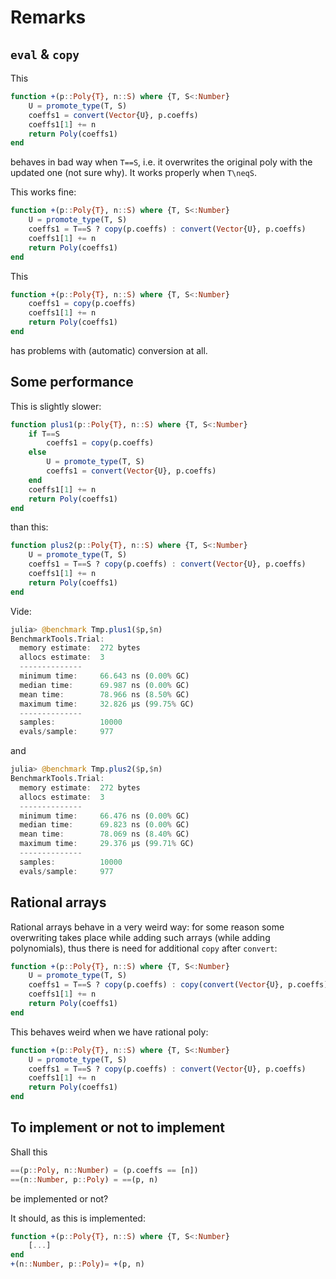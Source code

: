 # Remarks

## `eval` & `copy`

This

```julia
function +(p::Poly{T}, n::S) where {T, S<:Number}
    U = promote_type(T, S)
    coeffs1 = convert(Vector{U}, p.coeffs)
    coeffs1[1] += n
    return Poly(coeffs1)
end
```

 behaves in bad way when `T==S`, i.e. it overwrites the original poly with the updated one (not sure why). It works properly when `T\neqS`.

This works fine:

```julia
function +(p::Poly{T}, n::S) where {T, S<:Number}
    U = promote_type(T, S)
    coeffs1 = T==S ? copy(p.coeffs) : convert(Vector{U}, p.coeffs)
    coeffs1[1] += n
    return Poly(coeffs1)
end
```

This

```julia
function +(p::Poly{T}, n::S) where {T, S<:Number}
    coeffs1 = copy(p.coeffs)
    coeffs1[1] += n
    return Poly(coeffs1)
end
```

has problems with (automatic) conversion at all.

## Some performance

This is slightly slower:

```julia
function plus1(p::Poly{T}, n::S) where {T, S<:Number}
    if T==S
        coeffs1 = copy(p.coeffs)
    else
        U = promote_type(T, S)
        coeffs1 = convert(Vector{U}, p.coeffs)
    end
    coeffs1[1] += n
    return Poly(coeffs1)
end
```

than this:

```julia
function plus2(p::Poly{T}, n::S) where {T, S<:Number}
    U = promote_type(T, S)
    coeffs1 = T==S ? copy(p.coeffs) : convert(Vector{U}, p.coeffs)
    coeffs1[1] += n
    return Poly(coeffs1)
end
```

Vide:

```julia
julia> @benchmark Tmp.plus1($p,$n)
BenchmarkTools.Trial:
  memory estimate:  272 bytes
  allocs estimate:  3
  --------------
  minimum time:     66.643 ns (0.00% GC)
  median time:      69.987 ns (0.00% GC)
  mean time:        78.966 ns (8.50% GC)
  maximum time:     32.826 μs (99.75% GC)
  --------------
  samples:          10000
  evals/sample:     977
```

and

```julia
julia> @benchmark Tmp.plus2($p,$n)
BenchmarkTools.Trial:
  memory estimate:  272 bytes
  allocs estimate:  3
  --------------
  minimum time:     66.476 ns (0.00% GC)
  median time:      69.823 ns (0.00% GC)
  mean time:        78.069 ns (8.40% GC)
  maximum time:     29.376 μs (99.71% GC)
  --------------
  samples:          10000
  evals/sample:     977
```

## Rational arrays

Rational arrays behave in a very weird way: for some reason some overwriting takes place while adding such arrays (while adding polynomials), thus there is need for additional `copy` after `convert`:

```julia
function +(p::Poly{T}, n::S) where {T, S<:Number}
    U = promote_type(T, S)
    coeffs1 = T==S ? copy(p.coeffs) : copy(convert(Vector{U}, p.coeffs))
    coeffs1[1] += n
    return Poly(coeffs1)
end
```

This behaves weird when we have rational poly:
```julia
function +(p::Poly{T}, n::S) where {T, S<:Number}
    U = promote_type(T, S)
    coeffs1 = T==S ? copy(p.coeffs) : convert(Vector{U}, p.coeffs)
    coeffs1[1] += n
    return Poly(coeffs1)
end
```

## To implement or not to implement

Shall this

```julia
==(p::Poly, n::Number) = (p.coeffs == [n])
==(n::Number, p::Poly) = ==(p, n)
```

be implemented or not?

It should, as this is implemented:

```julia
function +(p::Poly{T}, n::S) where {T, S<:Number}
    [...]
end
+(n::Number, p::Poly)= +(p, n)
```
